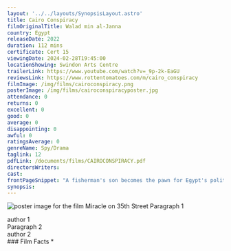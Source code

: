```yaml
---
layout: '../../layouts/SynopsisLayout.astro'
title: Cairo Conspiracy
filmOriginalTitle: Walad min al-Janna
country: Egypt
releaseDate: 2022
duration: 112 mins
certificate: Cert 15
viewingDate: 2024-02-28T19:45:00
locationShowing: Swindon Arts Centre
trailerLink: https://www.youtube.com/watch?v=_9p-2k-EaGU
reviewsLink: https://www.rottentomatoes.com/m/cairo_conspiracy
filmImage: /img/films/cairoconspiracy.png
posterImage: /img/films/cairoconspiracyposter.jpg
attendance: 0
returns: 0
excellent: 0
good: 0
average: 0
disappointing: 0
awful: 0
ratingsAverage: 0
genreName: Spy/Drama
taglink: 12
pdfLink: /documents/films/CAIROCONSPIRACY.pdf
directorsWriters: 
cast: 
frontPageSnippet: "A fisherman's son becomes the pawn for Egypt's political elites in exchange for a place at an Islamic University in Cairo, in this tense spy thriller that challenges religious and secular corruption."
synopsis: 
--- 
```

![poster image for the film Miracle on 35th Street]( /img/films/miracle34thstreet.png "alt text") 
Paragraph 1 
<div class="review__author review__author--review1"> 
author 1 
</div> 
Paragraph 2   
<div class="review__author"> 
author 2 
</div> 
### Film Facts 
*